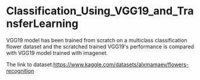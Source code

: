 # Classification_Using_VGG19_and_TransferLearning
VGG19 model has been trained from scratch on a multiclass classification flower dataset and the scratched trained VGG19's performance is compared with VGG19 model trained with imagenet.

The link to dataset:https://www.kaggle.com/datasets/alxmamaev/flowers-recognition
